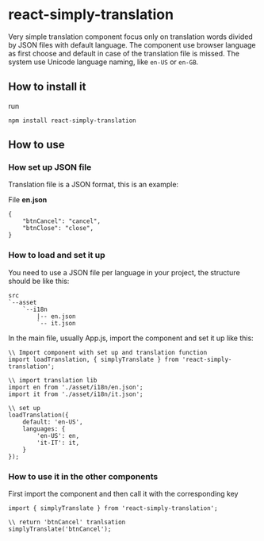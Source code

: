 # react-simply-translation

Very simple translation component focus only on translation words divided by JSON files with default language. 
The component use browser language as first choose and default in case of the translation file is missed.
The system use Unicode language naming, like `en-US` or `en-GB`.
## How to install it

run
```
npm install react-simply-translation
```
## How to use

### How set up JSON file

Translation file is a JSON format, this is an example:


File **en.json**
```
{
    "btnCancel": "cancel",
    "btnClose": "close",
}
```

### How to load and set it up

You need to use a JSON file per language in your project, the structure should be like this:

```
src
`--asset
    `--i18n
        |-- en.json
        `-- it.json
```


In the main file, usually App.js, import the component and set it up like this:

```
\\ Import component with set up and translation function
import loadTranslation, { simplyTranslate } from 'react-simply-translation';

\\ import translation lib
import en from './asset/i18n/en.json';
import it from './asset/i18n/it.json';

\\ set up
loadTranslation({
    default: 'en-US',
    languages: {
        'en-US': en,
        'it-IT': it,
    }
});
```

### How to use it in the other components

First import the component and then call it with the corresponding key

```
import { simplyTranslate } from 'react-simply-translation';

\\ return 'btnCancel' tranlsation
simplyTranslate('btnCancel');

```